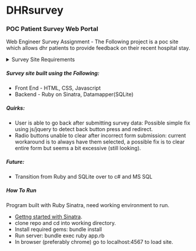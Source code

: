 # DHRsurvey
### POC Patient Survey Web Portal

Web Engineer Survey Assignment - The Following project is a poc site which allows dhr patients to provide feedback on their recent hospital stay.

<details><summary>Survey Site Requirements</summary>

> 1.  The web application will consist of 2 pages and should be mobile friendly:
>     
>     A.  Page 1 - Survey Form for Patients that visited hospital
>     
>     B.  Page 2 - A thank you form
>     
> 2.  Survey Form Page Should request for user input on the following
> 
>      A.  Satisfaction Assessment for each category (Response options should be: Unhappy, Neutral, Happy)
>      - Courtesy of staff who admitted you
>     - Room cleanliness
>      - Noise level in and around your room
>      - Quality of food
>      - Friendliness/courtesy of nurses
>      
>      B.  Patient Details
>      - First Name
>      - Last Name
>      - Phone Number (area code and full number)
>        
> 3.  Thank You Page
> 
>      A.  Display “Thank you for providing your feedback”
>      
>      B.  Back button on browser should not allow user to go back to previous survey response
> 4.  Survey Entries
> 
>      A.  User entries should be stored to a database of your choice
>      
>      B.  Data should be stored to a database table, with appropriate storage types
>      - Entry Time (date and time survey was submitted) - datetime
>      - First Name
>      - Last Name
>     - Phone Number
>      - Q1-Q5 Responses
>
> Your web application will be assessed based on overall design, functionality and coding standards. Only allow entries if the survey form is filled out > accurately. DHR Health Color is a Plus*: https://www.pantone.com/color-finder/3272-C. Key elements that will be reviewed:
> 
> 1. User Interface Design
> 2. User Experience
> 3. Mobile friendly layout
> 4. Survey Entry Storage
> 5. Client Side Coding
> 6. Server Side Coding
</details>

##### Survey site built using the Following:
- Front End - HTML, CSS, Javascript
- Backend - Ruby on Sinatra, Datamapper(SQLite)

##### Quirks:
- User is able to go back after submitting survey data: Possible simple fix using js/jquery to detect back button press and redirect.
- Radio buttons unable to clear after incorrect form submission: current workaround is to always have them selected, a possible fix is to clear entire form but seems a bit excessive (still looking).

##### Future:
- Transition from Ruby and SQLite over to c# and MS SQL

##### How To Run
Program built with Ruby Sinatra, need working environment to run.
- [Gettng started with Sinatra](https://www.digitalocean.com/community/tutorials/how-to-install-and-get-started-with-sinatra-on-your-system-or-vps).
- clone repo and cd into working directory.
- Install required gems: bundle install
- Run server: bundle exec ruby app.rb
- In browser (preferably chrome) go to localhost:4567 to load site.
